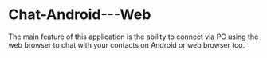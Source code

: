 Chat-Android---Web
==================

The main feature of this application is the ability to connect via PC using the web browser to chat with your contacts on Android or web browser too.
